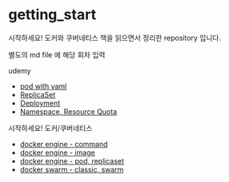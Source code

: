 # getting_start
시작하세요! 도커와 쿠버네티스 책을 읽으면서 정리한 repository 입니다.

별도의 md file 에 해당 회차 입력

udemy
- [pod with yaml](./udemy/podWithYaml/README.md)
- [ReplicaSet](./udemy/replica/README.md)
- [Deployment](./udemy/deployment/README.md)
- [Namespace, Resource Quota](./udemy/namespace/README.md)


시작하세요! 도커/쿠버네티스
- [docker engine - command](./gettingStart/docker_engine/dockerCommand.md)
- [docker engine - image](./gettingStart/docker_engine/dockerImage.md)
- [docker engine - pod, replicaset](./gettingStart/docker_engine/pod.md)
- [docker swarm - classic, swarm](./gettingStart/docker_swarm/dockerSwarm.md)